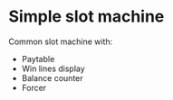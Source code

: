# Simple slot machine
Common slot machine with:
* Paytable
* Win lines display
* Balance counter
* Forcer
